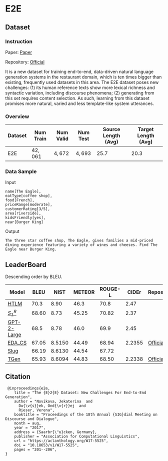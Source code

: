 # E2E

## Dataset

### Instruction

Paper: [Paper](https://arxiv.org/abs/1706.09254)

Repository: [Official](http://www.macs.hw.ac.uk/InteractionLab/E2E/)

It is a new dataset for training end-to-end, data-driven natural language generation systems in the restaurant domain, which is ten times bigger than existing, frequently used datasets in this area. The E2E dataset poses new challenges: (1) its human reference texts show more lexical richness and syntactic variation, including discourse phenomena; (2) generating from this set requires content selection. As such, learning from this dataset promises more natural, varied and less template-like system utterances.

### Overview

| Dataset | Num Train | Num Valid | Num Test | Source Length (Avg) | Target Length (Avg) |
| ------- | --------- | --------- | -------- | ------------------- | ------------------- |
| E2E     | $42,061$  | $4,672$   | $4,693$  | $25.7$              | $20.3$              |

### Data Sample

Input
```
name[The Eagle],
eatType[coffee shop],
food[French],
priceRange[moderate],
customerRating[3/5],
area[riverside],
kidsFriendly[yes],
near[Burger King]
```
Output
```
The three star coffee shop, The Eagle, gives families a mid-priced dining experience featuring a variety of wines and cheeses. Find The Eagle near Burger King.
```
## LeaderBoard

Descending order by BLEU.

| Model                                                 | BLEU    | NIST     | METEOR  | ROUGE-L | CIDEr    | Repository                                                   | Generated Text |
| ----------------------------------------------------- | ------- | -------- | ------- | ------- | -------- | ------------------------------------------------------------ | -------------- |
| [HTLM](https://arxiv.org/pdf/2107.06955v1.pdf)        | $70.3$  | $8.90$   | $46.3$  | $70.8$  | $2.47$   |                                                              |                |
| [$S_1^R$](https://arxiv.org/pdf/1904.01301v2.pdf)     | $68.60$ | $8.73$   | $45.25$ | $70.82$ | $2.37$   |                                                              |                |
| [GPT-2-Large](https://arxiv.org/pdf/2107.06955v1.pdf) | $68.5$  | $8.78$   | $46.0$  | $69.9$  | $2.45$   |                                                              |                |
| [EDA_CS](https://arxiv.org/pdf/1904.11838v4.pdf)      | $67.05$ | $8.5150$ | $44.49$ | $68.94$ | $2.2355$ | [Official](https://github.com/marco-roberti/char-data-to-text-gen) |                |
| [Slug](https://arxiv.org/pdf/1805.06553v1.pdf) | $66.19$ | $8.6130$ | $44.54$ | $67.72$ |  |  | |
| [TGen](https://arxiv.org/pdf/1810.01170v1.pdf) | $65.93$ | $8.6094$ | $44.83$ | $68.50$ | $2.2338$ | [Official](https://github.com/UFAL-DSG/tgen) ||

## Citation

```
 @inproceedings{e2e,
    title = "The {E}2{E} Dataset: New Challenges For End-to-End Generation",
    author = "Novikova, Jekaterina  and
      Du{\v{s}}ek, Ond{\v{r}}ej  and
      Rieser, Verena",
    booktitle = "Proceedings of the 18th Annual {SIG}dial Meeting on Discourse and Dialogue",
    month = aug,
    year = "2017",
    address = {Saarbr{\"u}cken, Germany},
    publisher = "Association for Computational Linguistics",
    url = "https://aclanthology.org/W17-5525",
    doi = "10.18653/v1/W17-5525",
    pages = "201--206",
}
```